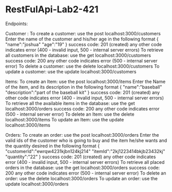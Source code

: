 # RestFulApi-Lab2-421

Endpoints:

Customer : 
To create a customer: use the post localhost:3000/customers
Enter the name of the customer and his/her age in the following format
{
    "name":"joshua"
    "age":"19"
}
success code: 201 (created)
any other code indicates error (400 - invalid input, 500 - internal server errors)
To retrieve all customers in the database: use the get localhost:3000/customers
success code: 200
any other code indicates error (500 - internal server error)
To delete a customer: use the delete localhost:3000/customers
To update a customer: use the update localhost:3000/customers

Items: 
To create an Item: use the post localhost:3000/items
Enter the Name of the item, and its description in the following format
{
    "name":"baseball"
    "description":"part of the baseball kit"
}
success code: 201 (created)
any other code indicates error (400 - invalid input, 500 - internal server errors)
To retrieve all the available items in the database: use the get localhost:3000/orders
success code: 200
any other code indicates error (500 - internal server error)
To delete an Item: use the delete localhost:3000/items
To update an Item: use the update localhost:3000/items

Orders:
To create an order: use the post localhost:3000/orders
Enter the valid ids of the customer who is going to buy and the item he/she wants and the quantity desired in the following format
{
    "customerId":"ewrqw4231kjbn124kj214"
    "itemId":"2kj1223414bkjb23432kj"
    "quantity":"22"
}
success code: 201 (created)
any other code indicates error (400 - invalid input, 500 - internal server errors)
To retrieve all placed orders in the database: use the get localhost:3000/orders
success code: 200
any other code indicates error (500 - internal server error)
To delete an order: use the delete localhost:3000/orders
To update an order: use the update localhost:3000/orders
